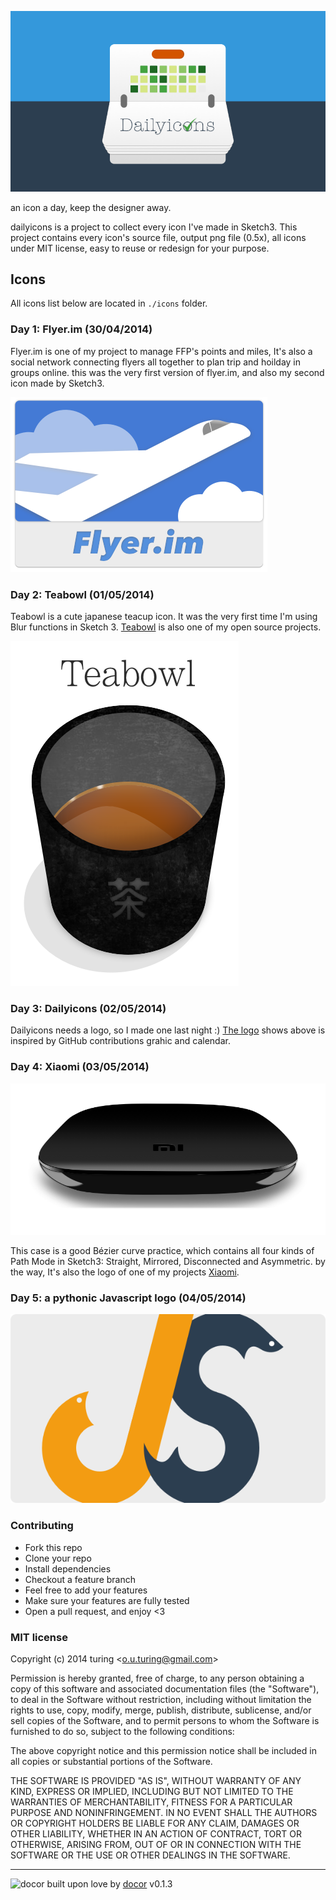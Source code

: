 ![Dailyicons](./icons/dailyicons/dailyicons.png)

an icon a day, keep the designer away.

dailyicons is a project to collect every icon I've made in Sketch3. This project contains every icon's source file, output png file (0.5x), all icons under MIT license, easy to reuse or redesign for your purpose.

## Icons

All icons list below are located in `./icons` folder.

### Day 1: Flyer.im (30/04/2014)

Flyer.im is one of my project to manage FFP's points and miles, It's also a social network connecting flyers all together to plan trip and hoilday in groups online. this was the very first version of flyer.im, and also my second icon made by Sketch3.

![Flyer.im](./icons/flyer.im/flyer.im.png)

### Day 2: Teabowl (01/05/2014)

Teabowl is a cute japanese teacup icon. It was the very first time I'm using Blur functions in Sketch 3. [Teabowl](https://github.com/turingou/teabowl) is also one of my open source projects.

![Teabowl](./icons/teabowl/teabowl.png)

### Day 3: Dailyicons (02/05/2014)

Dailyicons needs a logo, so I made one last night :) [The logo](#dailyicons) shows above is inspired by GitHub contributions grahic and calendar.

### Day 4: Xiaomi (03/05/2014)

![Xiaomi](./icons/xiaomi/xiaomi.png)

This case is a good Bézier curve practice, which contains all four kinds of Path Mode in Sketch3: Straight, Mirrored, Disconnected and Asymmetric. by the way, It's also the logo of one of my projects [Xiaomi](https://github.com/turingou/xiaomi).

### Day 5: a pythonic Javascript logo (04/05/2014)

![JS](./icons/js/js.png)

### Contributing
- Fork this repo
- Clone your repo
- Install dependencies
- Checkout a feature branch
- Feel free to add your features
- Make sure your features are fully tested
- Open a pull request, and enjoy <3

### MIT license
Copyright (c) 2014 turing &lt;o.u.turing@gmail.com&gt;

Permission is hereby granted, free of charge, to any person obtaining a copy
of this software and associated documentation files (the &quot;Software&quot;), to deal
in the Software without restriction, including without limitation the rights
to use, copy, modify, merge, publish, distribute, sublicense, and/or sell
copies of the Software, and to permit persons to whom the Software is
furnished to do so, subject to the following conditions:

The above copyright notice and this permission notice shall be included in
all copies or substantial portions of the Software.

THE SOFTWARE IS PROVIDED &quot;AS IS&quot;, WITHOUT WARRANTY OF ANY KIND, EXPRESS OR
IMPLIED, INCLUDING BUT NOT LIMITED TO THE WARRANTIES OF MERCHANTABILITY,
FITNESS FOR A PARTICULAR PURPOSE AND NONINFRINGEMENT. IN NO EVENT SHALL THE
AUTHORS OR COPYRIGHT HOLDERS BE LIABLE FOR ANY CLAIM, DAMAGES OR OTHER
LIABILITY, WHETHER IN AN ACTION OF CONTRACT, TORT OR OTHERWISE, ARISING FROM,
OUT OF OR IN CONNECTION WITH THE SOFTWARE OR THE USE OR OTHER DEALINGS IN
THE SOFTWARE.

---
![docor](https://cdn1.iconfinder.com/data/icons/windows8_icons_iconpharm/26/doctor.png)
built upon love by [docor](https://github.com/turingou/docor.git) v0.1.3